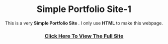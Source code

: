 <h1 align="center"> Simple Portfolio Site-1</h1>

<p align="center">This is a very <strong> Simple Portfolio Site </strong>. I only use <strong>HTML</strong> to make this webpage.</p>
<h3 align="center"><a href="https://musfiqdehan.github.io/Portfolio-Site-01/" alt="link">Click Here To View The Full Site</h3>
